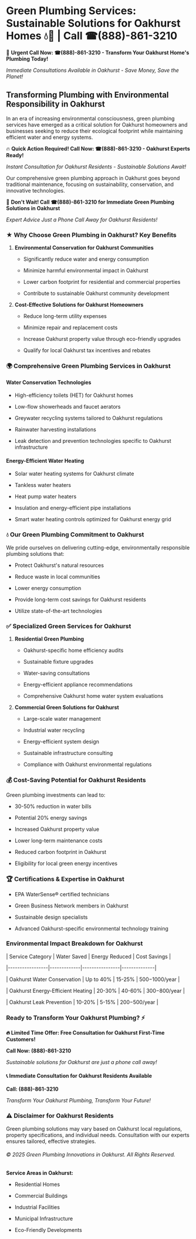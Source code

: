 # Green Plumbing Services: Sustainable Solutions for Oakhurst Homes 💧🌿 | Call ☎(888)-861-3210

🚨 **Urgent Call Now: ☎(888)-861-3210 - Transform Your Oakhurst Home's Plumbing Today!**
*Immediate Consultations Available in Oakhurst - Save Money, Save the Planet!*

## Transforming Plumbing with Environmental Responsibility in Oakhurst

In an era of increasing environmental consciousness, green plumbing services have emerged as a critical solution for Oakhurst homeowners and businesses seeking to reduce their ecological footprint while maintaining efficient water and energy systems. 

🔥 **Quick Action Required! Call Now: ☎(888)-861-3210 - Oakhurst Experts Ready!**
*Instant Consultation for Oakhurst Residents - Sustainable Solutions Await!*

Our comprehensive green plumbing approach in Oakhurst goes beyond traditional maintenance, focusing on sustainability, conservation, and innovative technologies.

🚨 **Don't Wait! Call ☎(888)-861-3210 for Immediate Green Plumbing Solutions in Oakhurst**
*Expert Advice Just a Phone Call Away for Oakhurst Residents!*

### ★ Why Choose Green Plumbing in Oakhurst? Key Benefits

1. **Environmental Conservation for Oakhurst Communities** 
   - Significantly reduce water and energy consumption
   - Minimize harmful environmental impact in Oakhurst
   - Lower carbon footprint for residential and commercial properties
   - Contribute to sustainable Oakhurst community development

2. **Cost-Effective Solutions for Oakhurst Homeowners** 
   - Reduce long-term utility expenses
   - Minimize repair and replacement costs
   - Increase Oakhurst property value through eco-friendly upgrades
   - Qualify for local Oakhurst tax incentives and rebates

### 🌍 Comprehensive Green Plumbing Services in Oakhurst

#### Water Conservation Technologies
- High-efficiency toilets (HET) for Oakhurst homes
- Low-flow showerheads and faucet aerators
- Greywater recycling systems tailored to Oakhurst regulations
- Rainwater harvesting installations
- Leak detection and prevention technologies specific to Oakhurst infrastructure

#### Energy-Efficient Water Heating
- Solar water heating systems for Oakhurst climate
- Tankless water heaters
- Heat pump water heaters
- Insulation and energy-efficient pipe installations
- Smart water heating controls optimized for Oakhurst energy grid

### 💧 Our Green Plumbing Commitment to Oakhurst

We pride ourselves on delivering cutting-edge, environmentally responsible plumbing solutions that:
- Protect Oakhurst's natural resources
- Reduce waste in local communities
- Lower energy consumption
- Provide long-term cost savings for Oakhurst residents
- Utilize state-of-the-art technologies

### ✅ Specialized Green Services for Oakhurst

1. **Residential Green Plumbing**
   - Oakhurst-specific home efficiency audits
   - Sustainable fixture upgrades
   - Water-saving consultations
   - Energy-efficient appliance recommendations
   - Comprehensive Oakhurst home water system evaluations

2. **Commercial Green Solutions for Oakhurst**
   - Large-scale water management
   - Industrial water recycling
   - Energy-efficient system design
   - Sustainable infrastructure consulting
   - Compliance with Oakhurst environmental regulations

### 💰 Cost-Saving Potential for Oakhurst Residents

Green plumbing investments can lead to:
- 30-50% reduction in water bills
- Potential 20% energy savings
- Increased Oakhurst property value
- Lower long-term maintenance costs
- Reduced carbon footprint in Oakhurst
- Eligibility for local green energy incentives

### 🏆 Certifications & Expertise in Oakhurst

- EPA WaterSense® certified technicians
- Green Business Network members in Oakhurst
- Sustainable design specialists
- Advanced Oakhurst-specific environmental technology training

### Environmental Impact Breakdown for Oakhurst

| Service Category | Water Saved | Energy Reduced | Cost Savings |
|-----------------|-------------|----------------|--------------|
| Oakhurst Water Conservation | Up to 40% | 15-25% | $500-$1000/year |
| Oakhurst Energy-Efficient Heating | 20-30% | 40-60% | $300-$800/year |
| Oakhurst Leak Prevention | 10-20% | 5-15% | $200-$500/year |

### Ready to Transform Your Oakhurst Plumbing? ⚡

**🔥 Limited Time Offer: Free Consultation for Oakhurst First-Time Customers!**

**Call Now: (888)-861-3210**
*Sustainable solutions for Oakhurst are just a phone call away!*

#### 📞 Immediate Consultation for Oakhurst Residents Available

**Call: (888)-861-3210**
*Transform Your Oakhurst Plumbing, Transform Your Future!*

### ⚠️ Disclaimer for Oakhurst Residents

Green plumbing solutions may vary based on Oakhurst local regulations, property specifications, and individual needs. Consultation with our experts ensures tailored, effective strategies.

###### © 2025 Green Plumbing Innovations in Oakhurst. All Rights Reserved.

**Service Areas in Oakhurst:** 
- Residential Homes
- Commercial Buildings
- Industrial Facilities
- Municipal Infrastructure
- Eco-Friendly Developments